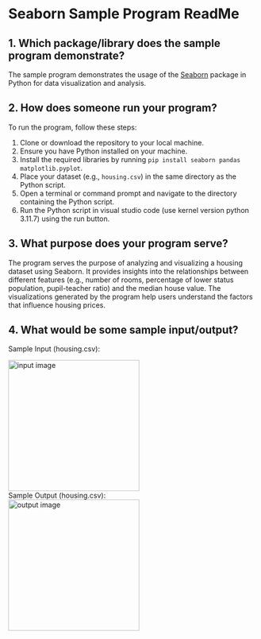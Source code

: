 # Seaborn Sample Program ReadMe

## 1. Which package/library does the sample program demonstrate?

The sample program demonstrates the usage of the [Seaborn](https://seaborn.pydata.org/) package in Python for data visualization and analysis.

## 2. How does someone run your program?

To run the program, follow these steps:
1. Clone or download the repository to your local machine.
2. Ensure you have Python installed on your machine.
3. Install the required libraries by running `pip install seaborn pandas matplotlib.pyplot`.
4. Place your dataset (e.g., `housing.csv`) in the same directory as the Python script.
5. Open a terminal or command prompt and navigate to the directory containing the Python script.
6. Run the Python script in visual studio code (use kernel version python 3.11.7) using the run button.

## 3. What purpose does your program serve?

The program serves the purpose of analyzing and visualizing a housing dataset using Seaborn. It provides insights into the relationships between different features (e.g., number of rooms, percentage of lower status population, pupil-teacher ratio) and the median house value. The visualizations generated by the program help users understand the factors that influence housing prices.

## 4. What would be some sample input/output?

Sample Input (housing.csv):
<br>

<img width="264" alt="input image" src="https://github.com/CS2613-WI24-FR01B/exploration-activity-1-zohaibhassan02/assets/98820921/abf1d79f-de79-4af2-ac82-87853c714934">

<br>
Sample Output (housing.csv):

<br>
<img width="264" alt="output image" src="https://github.com/CS2613-WI24-FR01B/exploration-activity-1-zohaibhassan02/assets/98820921/eef34108-fb0a-405c-9419-10a449e2a010">

